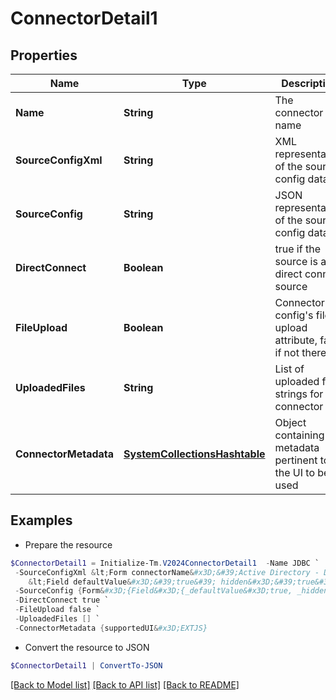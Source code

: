 # ConnectorDetail1
## Properties

Name | Type | Description | Notes
------------ | ------------- | ------------- | -------------
**Name** | **String** | The connector name | [optional] 
**SourceConfigXml** | **String** | XML representation of the source config data | [optional] 
**SourceConfig** | **String** | JSON representation of the source config data | [optional] 
**DirectConnect** | **Boolean** | true if the source is a direct connect source | [optional] 
**FileUpload** | **Boolean** | Connector config&#39;s file upload attribute, false if not there | [optional] 
**UploadedFiles** | **String** | List of uploaded file strings for the connector | [optional] 
**ConnectorMetadata** | [**SystemCollectionsHashtable**](.md) | Object containing metadata pertinent to the UI to be used | [optional] 

## Examples

- Prepare the resource
```powershell
$ConnectorDetail1 = Initialize-Tm.V2024ConnectorDetail1  -Name JDBC `
 -SourceConfigXml &lt;Form connectorName&#x3D;&#39;Active Directory - Direct&#39; directConnect&#x3D;&#39;true&#39; name&#x3D;&#39;Active Directory&#39; status&#x3D;&#39;released&#39; type&#x3D;&#39;SourceConfig&#39; xmlns&#x3D;&#39;http://www.sailpoint.com/xsd/sailpoint_form_1_0.xsd&#39;&gt;
	&lt;Field defaultValue&#x3D;&#39;true&#39; hidden&#x3D;&#39;true&#39; name&#x3D;&#39;cloudAuthEnabled&#39; type&#x3D;&#39;boolean&#39; value&#x3D;&#39;true&#39;&gt; &lt;/Field&gt; &lt;/Form&gt; `
 -SourceConfig {Form&#x3D;{Field&#x3D;{_defaultValue&#x3D;true, _hidden&#x3D;true, _name&#x3D;cloudAuthEnabled, _type&#x3D;boolean, _value&#x3D;true}, _xmlns&#x3D;http://www.sailpoint.com/xsd/sailpoint_form_1_0.xsd, _connectorName&#x3D;Active Directory - Direct, _directConnect&#x3D;true, _name&#x3D;Active Directory, _status&#x3D;released, _type&#x3D;SourceConfig, __text&#x3D;\n\t}} `
 -DirectConnect true `
 -FileUpload false `
 -UploadedFiles [] `
 -ConnectorMetadata {supportedUI&#x3D;EXTJS}
```

- Convert the resource to JSON
```powershell
$ConnectorDetail1 | ConvertTo-JSON
```

[[Back to Model list]](../README.md#documentation-for-models) [[Back to API list]](../README.md#documentation-for-api-endpoints) [[Back to README]](../README.md)

